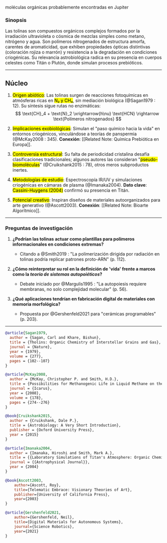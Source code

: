 moléculas orgánicas probablemente encontradas en Jupiter 



### Sinopsis  
Las tolinas son compuestos orgánicos complejos formados por la irradiación ultravioleta o cósmica de mezclas simples como metano, nitrógeno y agua. Son polímeros nitrogenados de estructura amorfa, carentes de aromaticidad, que exhiben propiedades ópticas distintivas (coloración rojiza o marrón) y resistencia a la degradación en condiciones criogénicas. Su relevancia astrobiológica radica en su presencia en cuerpos celestes como Titán o Plutón, donde simulan procesos prebióticos.  

---

## Núcleo  

1. <mark class='hltr-blue'>Origen abiótico</mark>: Las tolinas surgen de reacciones fotoquímicas en atmósferas ricas en <mark class='hltr-yellow'>N₂ y CH₄</mark>, sin mediación biológica (@Sagan1979 : 12). Su síntesis sigue rutas no enzimáticas:  
   $$ \text{CH}_4 + \text{N}_2 \xrightarrow{h\nu} \text{HCN} \rightarrow \text{Polímeros nitrogenados} $$  

2. <mark class='hltr-green'>Implicaciones exobiológicas</mark>: Simulan el "paso químico hacia la vida" en entornos criogénicos, vinculándose a teorías de panspermia (@McKay2008 : 345). **Conexión**: [[Related Note: Química Prebiótica en Europa]].  

3. <mark class='hltr-red'>Controversia estructural</mark>: Su falta de periodicidad cristalina desafía clasificaciones tradicionales; algunos autores las consideran "<mark class='hltr-red'>pseudo-biomoléculas</mark>" (@Cruikshank2015 : 78), otros meros subproductos inertes.  

4. <mark class='hltr-orange'>Metodologías de estudio</mark>: Espectroscopía IR/UV y simulaciones criogénicas en cámaras de plasma (@Imanaka2004). **Dato clave**: <mark class='hltr-yellow'>Cassini-Huygens (2004)</mark> confirmó su presencia en Titán.  

5. <mark class='hltr-purple'>Potencial creativo</mark>: Inspiran diseños de materiales autoorganizados para arte generativo (@Ascott2003). **Conexión**: [[Related Note: Bioarte Algorítmico]].  

---

### Preguntas de investigación  

1. **¿Podrían las tolinas actuar como plantillas para polímeros informacionales en condiciones extremas?**  
   - Citando a @Smith2019 : "La polimerización dirigida por radiación en tolinas podría replicar patrones proto-ARN" (p. 112).  

2. **¿Cómo reinterpretar su rol en la definición de 'vida' frente a marcos como la *teoría de sistemas autopoiéticos*?**  
   - Debate iniciado por @Margulis1995 : "La autopoiesis requiere membranas, no solo complejidad molecular" (p. 56).  

3. **¿Qué aplicaciones tendrían en fabricación digital de materiales con memoria morfológica?**  
   - Propuesta por @Gershenfeld2021 para "cerámicas programables" (p. 203).  

---

```bibtex
@article{Sagan1979,
  author = {Sagan, Carl and Khare, Bishun},
  title = {Tholins: Organic Chemistry of Interstellar Grains and Gas},
  journal = {Nature},
  year = {1979},
  volume = {277},
  pages = {102--107}
}

@article{McKay2008,
  author = {McKay, Christopher P. and Smith, H.D.},
  title = {Possibilities for Methanogenic Life in Liquid Methane on the Surface of Titan},
  journal = {Icarus},
  year = {2008},
  volume = {178},
  pages = {274--276}
}

@book{Cruikshank2015,
  author = {Cruikshank, Dale P.},
  title = {Astrobiology: A Very Short Introduction},
  publisher = {Oxford University Press},
  year = {2015}
}

@article{Imanaka2004,
  author = {Imanaka, Hiroshi and Smith, Mark A.},
  title = {{Laboratory Simulations of Titan's Atmosphere: Organic Chemistry on Ice}},
  journal = {{Astrophysical Journal}},
  year = {2004}
}

@book{Ascott2003,
    author={Ascott, Roy}, 
    title={Telematic Embrace: Visionary Theories of Art}, 
    publisher={University of California Press}, 
    year={2003}
}

@article{Gershenfeld2021,
    author={Gershenfeld, Neil}, 
    title={Digital Materials for Autonomous Systems}, 
    journal={Science Robotics}, 
    year={2021}
}
```